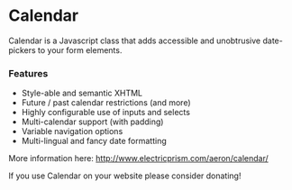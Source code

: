 Calendar
===

Calendar is a Javascript class that adds accessible and unobtrusive date-pickers to your form elements.

### Features

- Style-able and semantic XHTML
- Future / past calendar restrictions (and more)
- Highly configurable use of inputs and selects
- Multi-calendar support (with padding)
- Variable navigation options
- Multi-lingual and fancy date formatting

More information here: http://www.electricprism.com/aeron/calendar/

If you use Calendar on your website please consider donating!